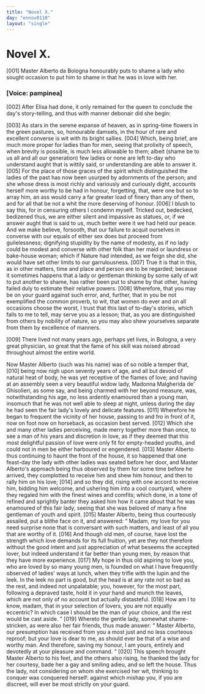 ```yaml
---
title: "Novel X."
day: "ennov0110"
layout: "single"
---
```

<div id="nov0110" type="novella" who="pampinea">
 <h1>
  Novel X.
 </h1>
 <argument>
  <p>
   <a name="p01100001">
    [001]
   </a>
   Master Alberto da Bologna honourably puts to shame a
 lady who sought occasion to put him to shame in that
 he was in love with her.
  </p>
 </argument>
 <p>
  <h3>
   [Voice: pampinea]
  </h3>
 </p>
 <div3 type="commentary" who="author">
  <p>
   <a name="p01100002">
    [002]
   </a>
   After
   Elisa had done, it only remained for the queen to conclude
	the day's story-telling, and thus with manner debonair did she begin:
  </p>
 </div3>
 <div3 type="commentary" who="pampinea">
  <p>
   <a name="p01100003">
    [003]
   </a>
   As stars in the serene expanse of heaven, as in spring-time
 flowers in the green pastures, so, honourable damsels, in the hour of
 rare and excellent converse is wit with its bright sallies.
   <a name="p01100004">
    [004]
   </a>
   Which,
 being brief, are much more proper for ladies than for men, seeing
 that prolixity of speech, when brevity is possible, is much less allowable
 to them; albeit (shame be to us all and all our generation) few
 ladies or none are left to-day who understand aught that is wittily
 said, or understanding are able to answer it.
   <a name="p01100005">
    [005]
   </a>
   For the place of those
 graces of the spirit which distinguished the ladies of the past has now
 been usurped by adornments of the person; and she whose dress is
 most richly and variously and curiously dight, accounts herself more
 worthy to be had in honour, forgetting, that, were one but so to
 array him, an ass would carry a far greater load of finery than any
 of them, and for all that be not a whit the more deserving of honour.
   <a name="p01100006">
    [006]
   </a>
   I blush to say this, for in censuring others I condemn myself.
 Tricked out, bedecked, bedizened thus, we are either silent and
 impassive as statues, or, if we answer aught that is said to us, much
 better were it we had held our peace. And we make believe,
 forsooth, that our failure to acquit ourselves in converse with our
 equals of either sex does but proceed from guilelessness; dignifying
 stupidity by the name of modesty, as if no lady could be modest and
 converse with other folk than her maid or laundress or bake-house
   woman; which if Nature had intended, as we feign she did, she would
 have set other limits to our garrulousness.
   <a name="p01100007">
    [007]
   </a>
   True it is that in this, as
 in other matters, time and place and person are to be regarded;
 because it sometimes happens that a lady or gentleman thinking by
 some sally of wit to put another to shame, has rather been put to
 shame by that other, having failed duly to estimate their relative
 powers.
   <a name="p01100008">
    [008]
   </a>
   Wherefore, that you may be on your guard against such
 error, and, further, that in you be not exemplified the common
 proverb, to wit, that women do ever and on all occasions choose the
 worst, I trust that this last of to-day's stories, which falls to me to
 tell, may serve you as a lesson; that, as you are distinguished from
 others by nobility of nature, so you may also shew yourselves
 separate from them by excellence of manners.
  </p>
 </div3>
 <p>
  <a name="p01100009">
   [009]
  </a>
  There lived not many years ago, perhaps yet lives, in Bologna, a
 very great physician, so great that the fame of his skill was noised
 abroad throughout almost the entire world.
 </p>
 <p>
  Now Master Alberto (such was his name) was of so noble a
 temper that,
  <a name="p01100010">
   [010]
  </a>
  being now nigh upon seventy years of age, and all but
 devoid of natural heat of body, he was yet receptive of the flames of
 love; and having at an assembly seen a very beautiful widow lady,
 Madonna Malgherida de' Ghisolieri, as some say, and being charmed
 with her beyond measure, was, notwithstanding his age, no less
 ardently enamoured than a young man, insomuch that he was not
 well able to sleep at night, unless during the day he had seen the fair
 lady's lovely and delicate features.
  <a name="p01100011">
   [011]
  </a>
  Wherefore he began to frequent
 the vicinity of her house, passing to and fro in front of it, now on
 foot now on horseback, as occasion best served.
  <a name="p01100012">
   [012]
  </a>
  Which she and many
 other ladies perceiving, made merry together more than once, to see
 a man of his years and discretion in love, as if they deemed that this
 most delightful passion of love were only fit for empty-headed youths,
 and could not in men be either harboured or engendered.
  <a name="p01100013">
   [013]
  </a>
  Master Alberto thus continuing to haunt the front of the house, it so
 happened that one feast-day the lady with other ladies was seated
 before her door, and Master Alberto's approach being thus observed
 by them for some time before he arrived, they complotted to receive
 him and shew him honour, and then to rally him on his love;
  <a name="p01100014">
   [014]
  </a>
  and so they did, rising with one accord to receive him, bidding him
 welcome, and ushering him into a cool courtyard, where they regaled
  him with the finest wines and comfits; which done, in a tone of
 refined and sprightly banter they asked him how it came about that
 he was enamoured of this fair lady, seeing that she was beloved of
 many a fine gentleman of youth and spirit.
  <a name="p01100015">
   [015]
  </a>
  Master Alberto, being
 thus courteously assailed, put a blithe face on it, and answered:
  <q direct="unspecified">
   Madam, my love for you need surprise none that is conversant
 with such matters, and least of all you that are worthy of it.
   <a name="p01100016">
    [016]
   </a>
   And though old men, of course, have lost the strength which love demands
 for its full fruition, yet are they not therefore without the
 good intent and just appreciation of what beseems the accepted lover,
 but indeed understand it far better than young men, by reason that
 they have more experience.
   <a name="p01100017">
    [017]
   </a>
   My hope in thus old aspiring to love
 you, who are loved by so many young men, is founded on what I
 have frequently observed of ladies' ways at lunch, when they trifle
 with the lupin and the leek. In the leek no part is good, but the
 head is at any rate not so bad as the rest, and indeed not unpalatable;
 you, however, for the most part, following a depraved taste, hold it in
 your hand and munch the leaves, which are not only of no account
 but actually distasteful.
   <a name="p01100018">
    [018]
   </a>
   How am I to know, madam, that in your
 selection of lovers, you are not equally eccentric? In which case I
 should be the man of your choice, and the rest would be cast aside.
  </q>
  <a name="p01100019">
   [019]
  </a>
  Whereto the gentle lady, somewhat shame-stricken, as were also her
 fair friends, thus made answer:
  <q direct="unspecified">
   Master Alberto, our presumption
 has received from you a most just and no less courteous reproof; but
 your love is dear to me, as should ever be that of a wise and worthy
 man. And therefore, saving my honour, I am yours, entirely and
 devotedly at your pleasure and command.
  </q>
  <a name="p01100020">
   [020]
  </a>
  This speech brought
 Master Alberto to his feet, and the others also rising, he thanked the
 lady for her courtesy, bade her a gay and smiling adieu, and so
 left the house. Thus the lady, not considering on whom she exercised
 her wit, thinking to conquer was conquered herself: against
 which mishap you, if you are discreet, will ever be most strictly on
 your guard.
 </p>
</div>